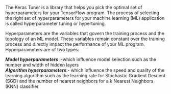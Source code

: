 The Keras Tuner is a library that helps you pick the optimal set of hyperparameters for your TensorFlow program. The process of selecting the right set of hyperparameters for your machine learning (ML) application is called hyperparameter tuning or hypertuning.

Hyperparameters are the variables that govern the training process and the topology of an ML model. These variables remain constant over the training process and directly impact the performance of your ML program. Hyperparameters are of two types:

___Model hyperparameters___ :-which influence model selection such as the number and width of hidden layers <br>
___Algorithm hyperparameters___:- which influence the speed and quality of the learning algorithm such as the learning rate for Stochastic Gradient Descent (SGD) and the number of nearest neighbors for a k Nearest Neighbors (KNN) classifier
